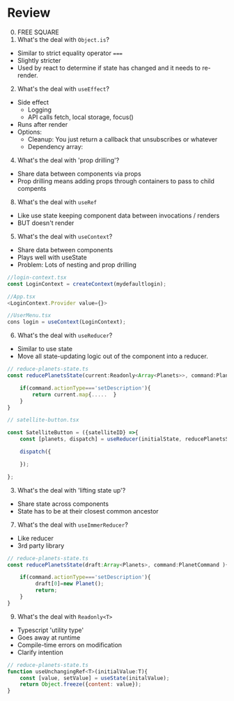 # Review

00. FREE SQUARE
01. What's the deal with `Object.is`?
* Similar to strict equality operator `===`
* Slightly stricter
* Used by react to determine if state has changed and it needs to re-render.



02. What's the deal with `useEffect`?
* Side effect
  - Logging
  - API calls fetch, local storage, focus()
* Runs after render
* Options:
  - Cleanup: You just return a callback that unsubscribes or whatever
  - Dependency array: 


04. What's the deal with 'prop drilling'?
* Share data between components via props
* Prop drilling means adding props through containers to pass to child compents

08. What's the deal with `useRef`
* Like use state keeping component data between invocations / renders
* BUT doesn't render 

05. What's the deal with `useContext`?
* Share data between components
* Plays well with useState
* Problem: Lots of nesting and prop drilling

```js
//login-context.tsx
const LoginContext = createContext(mydefaultlogin);

//App.tsx
<LoginContext.Provider value={}>

//UserMenu.tsx
cons login = useContext(LoginContext);

````

06. What's the deal with `useReducer`?
- Similar to use state
- Move all state-updating logic out of the component into a reducer.

```jsx
// reduce-planets-state.ts
const reducePlanetsState(current:Readonly<Array<Planets>>, command:PlanetCommand ){

	if(command.actionType==='setDescription'){
		return current.map{.....  }
	}
}

// satellite-button.tsx

const SatelliteButton = ({satelliteID} =>{
	const [planets, dispatch] = useReducer(initialState, reducePlanetsState);

	dispatch({

	});

};

```



03. What's the deal with 'lifting state up'?
* Share state across components
* State has to be at their closest common ancestor


07. What's the deal with `useImmerReducer`?
* Like reducer
* 3rd party library

```jsx
// reduce-planets-state.ts
const reducePlanetsState(draft:Array<Planets>, command:PlanetCommand ){

	if(command.actionType==='setDescription'){
		 draft[0]=new Planet();
		 return;
	}
}

```

09. What's the deal with `Readonly<T>`
* Typescript 'utility type'
* Goes away at runtime
* Compile-time errors on modification
* Clarify intention


```jsx
// reduce-planets-state.ts
function useUnchangingRef<T>(initialValue:T){
	const [value, setValue] = useState(initalValue);
	return Object.freeze({content: value});
}

```